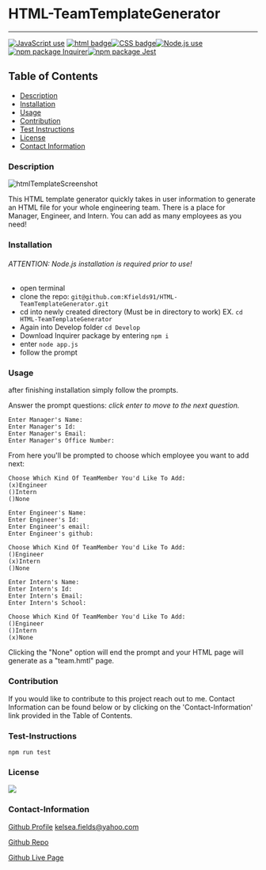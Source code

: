 # HTML-TeamTemplateGenerator

---

<a href="https://img.shields.io/badge/JavaScipt-69.6%25-yellow"><img alt="JavaScript use" src="https://img.shields.io/badge/JavaScipt-69.6%25-yellow"></a> <a href="https://img.shields.io/badge/HTML-29.1%25-green"><img alt="html badge" src="https://img.shields.io/badge/HTML-29.1%25-green"><a href="https://img.shields.io/badge/CSS-1.3%25-yellow"><img alt="CSS badge" src="https://img.shields.io/badge/CSS-1.3%25-yellow"><a href="https://img.shields.io/badge/Used-Node.js-red"><img alt="Node.js use" src="https://img.shields.io/badge/Used-Node.js-red"></a> <a href="https://img.shields.io/badge/npm-Inquirer-orange"><img alt="npm package Inquirer" src="https://img.shields.io/badge/npm-Inquirer-orange"></a><a href="https://img.shields.io/badge/npm-Inquirer-blue"><img alt="npm package Jest" src="https://img.shields.io/badge/npm-Jest-blue"></a>

## Table of Contents

- [Description](#description)
- [Installation](#installation)
- [Usage](#usage)
- [Contribution](#contribution)
- [Test Instructions](#test-instructions)
- [License](#license)
- [Contact Information](#contact-information)

### Description

![htmlTemplateScreenshot](https://user-images.githubusercontent.com/68616301/98751045-2f334600-2374-11eb-9ea0-a26e897bbd2b.png)

This HTML template generator quickly takes in user information to generate an HTML file for your whole engineering team. There is a place for Manager, Engineer, and Intern. You can add as many employees as you need!

### Installation

###### ATTENTION: Node.js installation is required prior to use!

- open terminal
- clone the repo: `git@github.com:Kfields91/HTML-TeamTemplateGenerator.git`
- cd into newly created directory (Must be in directory to work) EX. `cd HTML-TeamTemplateGenerator`
- Again into Develop folder `cd Develop`
- Download Inquirer package by entering `npm i`
- enter `node app.js`
- follow the prompt

### Usage

after finishing installation simply follow the prompts.

Answer the prompt questions: _click enter to move to the next question._

```
Enter Manager's Name:
Enter Manager's Id:
Enter Manager's Email:
Enter Manager's Office Number:
```

From here you'll be prompted to choose which employee you want to add next:

```
Choose Which Kind Of TeamMember You'd Like To Add:
(x)Engineer
()Intern
()None

Enter Engineer's Name:
Enter Engineer's Id:
Enter Engineer's email:
Enter Engineer's github:

Choose Which Kind Of TeamMember You'd Like To Add:
()Engineer
(x)Intern
()None

Enter Intern's Name:
Enter Intern's Id:
Enter Intern's Email:
Enter Intern's School:

Choose Which Kind Of TeamMember You'd Like To Add:
()Engineer
()Intern
(x)None
```

Clicking the "None" option will end the prompt and your HTML page will generate as a "team.hmtl" page.

### Contribution

If you would like to contribute to this project reach out to me. Contact Information can be found below or by clicking on the 'Contact-Information' link provided in the Table of Contents.

### Test-Instructions

`npm run test`

### License

<a href="https://img.shields.io/badge/License-MIT-brightgreen"><img src="https://img.shields.io/badge/License-MIT-brightgreen"></a>

### Contact-Information

[Github Profile](https://github.com/Kfields91)
kelsea.fields@yahoo.com

[Github Repo](https://github.com/Kfields91/HTML-TeamTemplateGenerator)

[Github Live Page](https://kfields91.github.io/HTML-TeamTemplateGenerator/)
